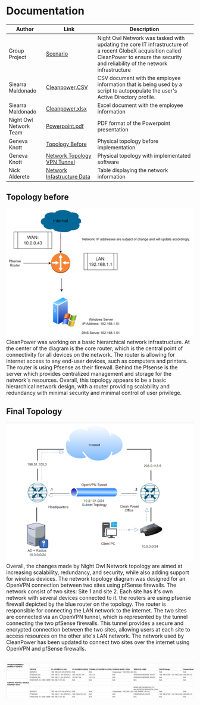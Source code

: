# Documentation
| Author        |Link           |Description  |
| ------------- |-------------| -----|
| Group Project | [Scenario](https://github.com/NightOwlNetwork/Documentation-/blob/main/scenario%20.pdf) |   Night Owl Network was tasked with updating the core IT infrastructure of a recent GlobeX acquisition called CleanPower to ensure the security and reliability of the network infrastructure |
| Siearra Maldonado   | [Cleanpower.CSV](https://github.com/NightOwlNetwork/Documentation-/blob/main/Cleanpower.csv)     | CSV document with the employee information that is being used by a script to autopopulate the user's Active Directory profile. |
| Siearra Maldonado  | [Cleanpower.xlsx](https://github.com/NightOwlNetwork/Documentation-/blob/main/Cleanpower.xlsx)     | Excel document with the employee information |
| Night Owl Network Team    | [Powerpoint.pdf](https://github.com/NightOwlNetwork/Documentation-/blob/main/Project%202.pdf)  | PDF format of the Powerpoint presentation  |
| Geneva Knott | [Topology Before](https://github.com/NightOwlNetwork/Documentation-/blob/main/Topology%20Before.pdf)      |Physical topology before implementation |
| Geneva Knott  | [ Network Topology VPN Tunnel](https://github.com/NightOwlNetwork/Documentation-/blob/main/Topology%20After.png)      | Physical topology with implementated software  |
| Nick Alderete | [Network Infastructure Data](https://github.com/NightOwlNetwork/Documentation-/blob/main/Network%20Chart.png)     | Table displaying the network information    |

## Topology before
![before](https://github.com/NightOwlNetwork/Documentation-/blob/main/topologybefore.png)
CleanPower was working on a basic hierarchical network infrastructure. At the center of the diagram is the core router, which is the central point of connectivity for all devices on the network. The router is allowing for internet access to any end-user devices, such as computers and printers. The router is using Pfsense as their firewall. Behind the Pfsense is the server which provides centralized management and storage for the network's resources. Overall, this topology appears to be a basic hierarchical network design, with a router providing scalability and redundancy with minimal security and minimal control of user privilege.



## Final Topology
![After OpenVpn/CaptivePortal/FreeRADIUS](https://github.com/NightOwlNetwork/Documentation-/blob/main/Topology%20After.png)
Overall, the changes made by Night Owl Network topology are aimed at increasing scalability, redundancy, and security, while also adding support for wireless devices. The network topology diagram was designed for an OpenVPN connection between two sites using pfSense firewalls. The network consist of two sites: Site 1 and site 2. Each site has it's own network with several devices connected to it. the routers are using pfsense firewall depicted by the blue router on the topology. The router is responsible for connecting the LAN network to the internet. The two sites are connected via an OpenVPN tunnel, which is represented by the tunnel connecting the two pfSense firewalls. This tunnel provides a secure and encrypted connection between the two sites, allowing users at each site to access resources on the other site's LAN network. The network used by CleanPower has been updated to connect two sites over the internet using OpenVPN and pfSense firewalls.


## 
![Chart](https://github.com/NightOwlNetwork/Documentation-/blob/main/Network%20Chart.png)
